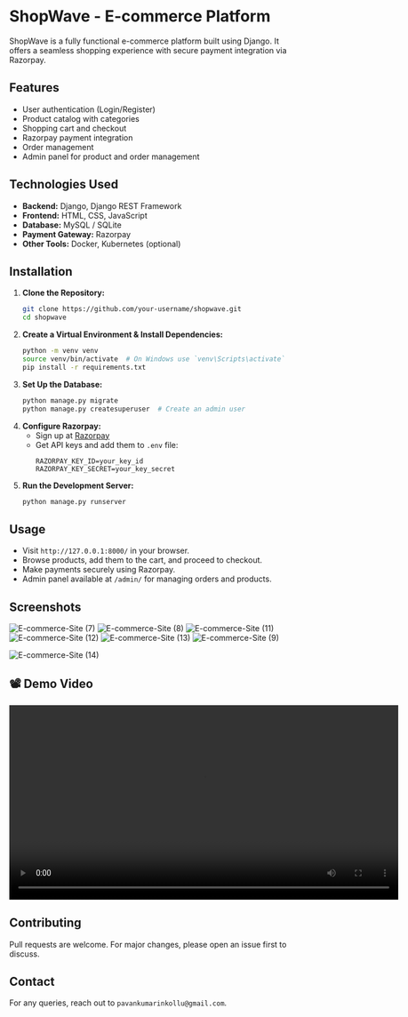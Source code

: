 # ShopWave - E-commerce Platform

ShopWave is a fully functional e-commerce platform built using Django. It offers a seamless shopping experience with secure payment integration via Razorpay.

## Features
- User authentication (Login/Register)
- Product catalog with categories
- Shopping cart and checkout
- Razorpay payment integration
- Order management
- Admin panel for product and order management

## Technologies Used
- **Backend:** Django, Django REST Framework
- **Frontend:** HTML, CSS, JavaScript
- **Database:** MySQL / SQLite
- **Payment Gateway:** Razorpay
- **Other Tools:** Docker, Kubernetes (optional)

## Installation

1. **Clone the Repository:**
   ```sh
   git clone https://github.com/your-username/shopwave.git
   cd shopwave
   ```
2. **Create a Virtual Environment & Install Dependencies:**
   ```sh
   python -m venv venv
   source venv/bin/activate  # On Windows use `venv\Scripts\activate`
   pip install -r requirements.txt
   ```
3. **Set Up the Database:**
   ```sh
   python manage.py migrate
   python manage.py createsuperuser  # Create an admin user
   ```
4. **Configure Razorpay:**
   - Sign up at [Razorpay](https://razorpay.com/)
   - Get API keys and add them to `.env` file:
     ```
     RAZORPAY_KEY_ID=your_key_id
     RAZORPAY_KEY_SECRET=your_key_secret
     ```
5. **Run the Development Server:**
   ```sh
   python manage.py runserver
   ```

## Usage
- Visit `http://127.0.0.1:8000/` in your browser.
- Browse products, add them to the cart, and proceed to checkout.
- Make payments securely using Razorpay.
- Admin panel available at `/admin/` for managing orders and products.

## Screenshots



![E-commerce-Site (7)](https://github.com/user-attachments/assets/9dc50d50-b520-45a4-86f1-25bcc2b280cc)
![E-commerce-Site (8)](https://github.com/user-attachments/assets/708704b8-149c-4f92-871a-572e5ba5092d)
![E-commerce-Site (11)](https://github.com/user-attachments/assets/381ad547-d0a5-4f85-89d2-3d8bcc514545)
![E-commerce-Site (12)](https://github.com/user-attachments/assets/0fed6b6a-42a0-4542-a3c1-b1d9e223e27a)
![E-commerce-Site (13)](https://github.com/user-attachments/assets/833a3755-df4c-463f-a1d7-8b74eb449ade)
![E-commerce-Site (9)](https://github.com/user-attachments/assets/ca23a3a8-4caa-4ebd-aa69-2042a928225e)



![E-commerce-Site (14)](https://github.com/user-attachments/assets/582cf6fb-eee1-4cb6-9817-5d42a41ca7f7)

## 📽️ Demo Video

<video width="700" controls>
  <source src="assets/E-commerce Site (1).mp4" type="video/mp4">
  Your browser does not support the video tag.
</video>



## Contributing
Pull requests are welcome. For major changes, please open an issue first to discuss.



## Contact
For any queries, reach out to `pavankumarinkollu@gmail.com`.

